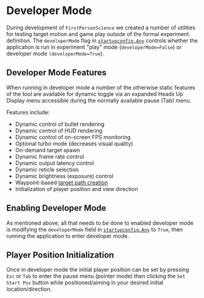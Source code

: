 # Developer Mode
During development of `FirstPersonScience` we created a number of utilities for testing target motion and game play outside of the formal experiment definition. The `developerMode` flag in [`startupconfig.Any`](../data-files/startupConfigReadme.md) controls whether the application is run in experiment "play" mode (`developerMode=False`) or developer mode `(developerMode=True`).

## Developer Mode Features
When running in developer mode a number of the otherwise static features of the tool are available for dynamic toggle via an expanded Heads Up Display menu accessible during the normally available pause (Tab) menu.

Features include:
* Dynamic control of bullet rendering
* Dynamic control of HUD rendering
* Dynamic control of on-screen FPS monitoring
* Optional turbo mode (decreases visual quality)
* On-demand target spawn
* Dynamic frame rate control
* Dynamic output latency control
* Dynamic reticle selection
* Dynamic brightness (exposure) control
* Waypoint-based [target path creation](./patheditor.md)
* Initialization of player position and view direction

## Enabling Developer Mode
As mentioned above, all that needs to be done to enabled developer mode is modifying the `developerMode` field in [`startupconfig.Any`](../data-files/startupconfig.Any) to `True`, then running the application to enter developer mode.

## Player Position Initialization
Once in developer mode the initial player position can be set by pressing `Esc` or `Tab` to enter the pause menu (pointer mode) then clicking the `Set Start Pos` button while positioned/aiming in your desired initial location/direction.